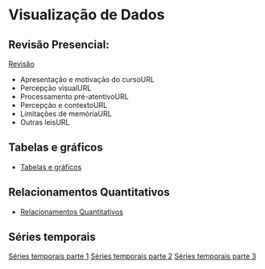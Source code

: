 # Visualização de Dados

## Revisão Presencial:

[Revisão](Resumo_presencial.md)

- Apresentação e motivação do cursoURL
- Percepção visualURL
- Processamento pré-atentivoURL
- Percepção e contextoURL
- Limitações de memóriaURL
- Outras leisURL

## Tabelas e gráficos

- [Tabelas e gráficos](tabelas_e_gráficos.md)

## Relacionamentos Quantitativos

- [Relacionamentos Quantitativos](relacionamentos_quantitativos.md)

## Séries temporais

[Séries temporais parte 1](Series_temporais_01.md)
[Séries temporais parte 2](Series_temporais_02.md)
[Séries temporais parte 3](Series_temporais_03.md)